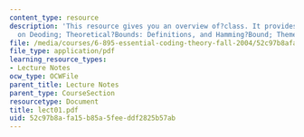 ```yaml
---
content_type: resource
description: 'This resource gives you an overview of?class. It provides information
  on Deoding; Theoretical?Bounds: Definitions, and Hamming?Bound; Themes and; Appendix?on?Algebra.'
file: /media/courses/6-895-essential-coding-theory-fall-2004/52c97b8afa15b85a5feeddf2825b57ab_lect01.pdf
file_type: application/pdf
learning_resource_types:
- Lecture Notes
ocw_type: OCWFile
parent_title: Lecture Notes
parent_type: CourseSection
resourcetype: Document
title: lect01.pdf
uid: 52c97b8a-fa15-b85a-5fee-ddf2825b57ab
---
```

